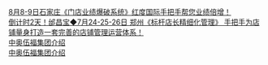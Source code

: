   
[8月8-9日石家庄《门店业绩爆破系统》红度国际手把手帮您业绩倍增！](http://www.dianyue.me/archives/786/7yys8h3u32bw05jq/)  
[倒计时2天！邰昌宝◆7月24-25-26日 郑州《标杆店长精细化管理》 手把手为店铺量身打造一套完善的店铺管理运营体系！](http://www.dianyue.me/archives/179/9xwc2bjecq4yv0q5/)  
[中奥伍福集团介绍](http://www.dianyue.me/archives/419/nptqktc3n3pu1uop/)  
[中奥伍福集团介绍](http://www.dianyue.me/archives/293/jq47ej4742f55hnv/)